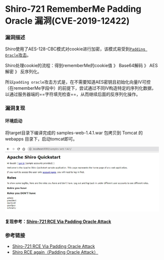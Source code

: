 # Shiro-721 RememberMe Padding Oracle 漏洞(CVE-2019-12422)

### 漏洞描述

Shiro使用了AES-128-CBC模式对cookie进行加密，该模式易受到[`Padding Oracle`攻击](https://paper.seebug.org/1123/)。

Shiro处理cookie的流程：得到rememberMe的cookie值 》 Base64解码 》 AES解密 》 反序列化。

所以`padding oracle`攻击方式是，在不需要知道AES密钥且初始化向量IV可控（在rememberMe字段中）的前提下，尝试通过不同IV构造特定的序列化数据，以通过服务器端的==字符填充检查==，从而继续后面的反序列化操作。

### 漏洞复现

#### 环境启动

将target目录下编译完成的 samples-web-1.4.1.war 包拷贝到 Tomcat 的 webapps 目录下，启动tomcat即可。

![20210630171858](20210630171858.jpg)

#### 复现参考：[Shiro-721 RCE Via Padding Oracle Attack](https://github.com/inspiringz/Shiro-721)

### 参考链接

* [Shiro-721 RCE Via Padding Oracle Attack](https://github.com/inspiringz/Shiro-721)
* [Shiro RCE again（Padding Oracle Attack）](https://www.anquanke.com/post/id/192819)